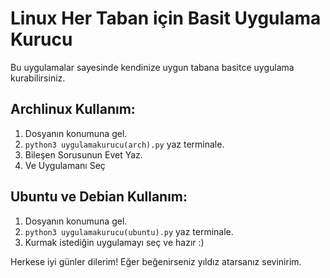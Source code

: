 # Linux Her Taban için Basit Uygulama Kurucu
Bu uygulamalar sayesinde kendinize uygun tabana basitce uygulama kurabilirsiniz.
## Archlinux Kullanım:
1. Dosyanın konumuna gel.
2. `python3 uygulamakurucu(arch).py` yaz terminale.
3. Bileşen Sorusunun Evet Yaz.
4. Ve Uygulamanı Seç

## Ubuntu ve Debian Kullanım:
1. Dosyanın konumuna gel.
2. `python3 uygulamakurucu(ubuntu).py` yaz terminale.
3. Kurmak istediğin uygulamayı seç ve hazır :)

Herkese iyi günler dilerim! Eğer beğenirseniz yıldız atarsanız sevinirim.

